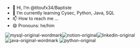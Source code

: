 - 👋 Hi, I’m @titoufx34/Baptiste
- 🌱 I’m currently learning Cysec, Python, Java, SQL
- 📫 How to reach me ... 
- 😄 Pronouns: he/him

![mysql-original-wordmark](https://github.com/titoufx34/titoufx34/assets/154378943/b904f91d-a767-46f3-9843-dd1336ad5e18)![notion-original](https://github.com/titoufx34/titoufx34/assets/154378943/46c63ecc-61fa-4739-ad7a-c033704d05f1)![linkedin-original](https://github.com/titoufx34/titoufx34/assets/154378943/f4f1c41c-0971-4826-84b1-ed985576d0ae)
![java-original-wordmark](https://github.com/titoufx34/titoufx34/assets/154378943/6d5550bb-1988-425d-a8fd-c6fdd00a5974)
![python-original](https://github.com/titoufx34/titoufx34/assets/154378943/7824bddb-6626-402f-8571-19e4bbbb5357)


<!---
titoufx34/titoufx34 is a ✨ special ✨ repository because its `README.md` (this file) appears on your GitHub profile.
You can click the Preview link to take a look at your changes.
--->
